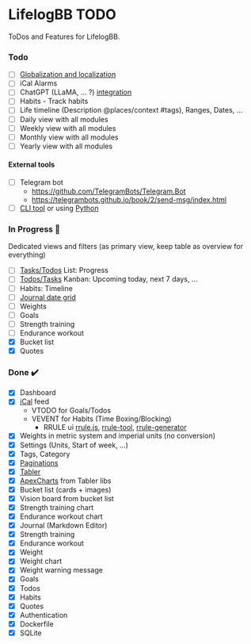 # LifelogBB TODO

ToDos and Features for LifelogBB.

### Todo

- [ ] [Globalization and localization](https://learn.microsoft.com/en-us/aspnet/core/fundamentals/localization?view=aspnetcore-6.0)
- [ ] iCal Alarms
- [ ] ChatGPT (LLaMA, ... ?) [integration](https://www.nuget.org/packages/Azure.AI.OpenAI/)
- [ ] Habits - Track habits
- [ ] Life timeline (Description @places/context #tags), Ranges, Dates, ...
- [ ] Daily view with all modules
- [ ] Weekly view with all modules
- [ ] Monthly view with all modules
- [ ] Yearly view with all modules

#### External tools

- [ ] Telegram bot
  - https://github.com/TelegramBots/Telegram.Bot
  - https://telegrambots.github.io/book/2/send-msg/index.html
- [ ] [CLI tool](https://github.com/gui-cs/Terminal.Gui) or using [Python](https://github.com/bczsalba/pytermgui)

### In Progress :construction:

Dedicated views and filters (as primary view, keep table as overview for everything)

- [ ] [Tasks/Todos](https://tabler.io/preview) List: Progress
- [ ] [Todos/Tasks](https://preview.tabler.io/tasks.html#) Kanban: Upcoming today, next 7 days, ...
- [ ] Habits: Timeline
- [ ] [Journal date grid](https://github.com/usememos/memos)
- [ ] Weights
- [ ] Goals
- [ ] Strength training
- [ ] Endurance workout
- [x] Bucket list
- [x] Quotes

### Done :heavy_check_mark:

- [x] Dashboard
- [x] [iCal](https://github.com/rianjs/ical.net) feed
  - VTODO for Goals/Todos
  - VEVENT for Habits (Time Boxing/Blocking)
    - RRULE ui [rrule.js](https://jakubroztocil.github.io/rrule/), [rrule-tool](https://icalendar.org/rrule-tool.html), [rrule-generator](https://freetools.textmagic.com/rrule-generator)    
- [x] Weights in metric system and imperial units (no conversion)
- [x] Settings (Units, Start of week, ...)
- [x] Tags, Category
- [x] [Paginations](https://learn.microsoft.com/en-us/aspnet/core/data/ef-mvc/advanced?view=aspnetcore-7.0#use-dynamic-linq-to-simplify-code)
- [x] [Tabler](https://github.com/tabler)
- [x] [ApexCharts](https://apexcharts.com/) from Tabler libs
- [x] Bucket list (cards + images)
- [x] Vision board from bucket list
- [x] Strength training chart
- [x] Endurance workout chart
- [x] Journal (Markdown Editor)
- [x] Strength training
- [x] Endurance workout
- [x] Weight
- [x] Weight chart
- [x] Weight warning message
- [x] Goals
- [x] Todos
- [x] Habits
- [x] Quotes
- [x] Authentication
- [x] Dockerfile
- [x] SQLite
